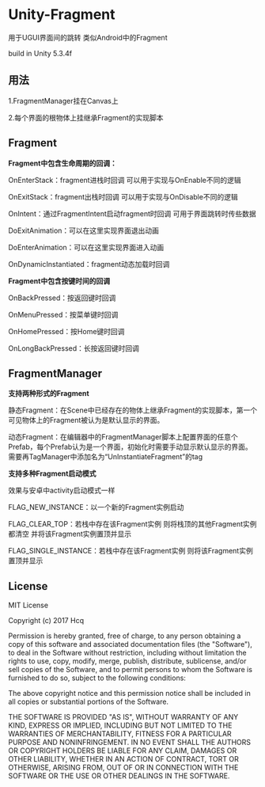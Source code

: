 # Unity-Fragment
用于UGUI界面间的跳转 类似Android中的Fragment

build in Unity 5.3.4f

## 用法
1.FragmentManager挂在Canvas上

2.每个界面的根物体上挂继承Fragment的实现脚本

## Fragment
**Fragment中包含生命周期的回调：**

OnEnterStack：fragment进栈时回调 可以用于实现与OnEnable不同的逻辑

OnExitStack：fragment出栈时回调 可以用于实现与OnDisable不同的逻辑

OnIntent：通过FragmentIntent启动fragment时回调 可用于界面跳转时传些数据

DoExitAnimation：可以在这里实现界面退出动画

DoEnterAnimation：可以在这里实现界面进入动画

OnDynamicInstantiated：fragment动态加载时回调




**Fragment中包含按键时间的回调**

OnBackPressed：按返回键时回调

OnMenuPressed：按菜单键时回调

OnHomePressed：按Home键时回调

OnLongBackPressed：长按返回键时回调

## FragmentManager

**支持两种形式的Fragment**

静态Fragment：在Scene中已经存在的物体上继承Fragment的实现脚本，第一个可见物体上的Fragment被认为是默认显示的界面。

动态Fragment：在编辑器中的FragmentManager脚本上配置界面的任意个Prefab，每个Prefab认为是一个界面，初始化时需要手动显示默认显示的界面。需要再TagManager中添加名为“UnInstantiateFragment”的tag

**支持多种Fragment启动模式**

效果与安卓中activity启动模式一样

FLAG_NEW_INSTANCE：以一个新的Fragment实例启动

FLAG_CLEAR_TOP：若栈中存在该Fragment实例 则将栈顶的其他Fragment实例都清空 并将该Fragment实例置顶并显示

FLAG_SINGLE_INSTANCE：若栈中存在该Fragment实例 则将该Fragment实例置顶并显示


## License

MIT License

Copyright (c) 2017 Hcq

Permission is hereby granted, free of charge, to any person obtaining a copy
of this software and associated documentation files (the "Software"), to deal
in the Software without restriction, including without limitation the rights
to use, copy, modify, merge, publish, distribute, sublicense, and/or sell
copies of the Software, and to permit persons to whom the Software is
furnished to do so, subject to the following conditions:

The above copyright notice and this permission notice shall be included in all
copies or substantial portions of the Software.

THE SOFTWARE IS PROVIDED "AS IS", WITHOUT WARRANTY OF ANY KIND, EXPRESS OR
IMPLIED, INCLUDING BUT NOT LIMITED TO THE WARRANTIES OF MERCHANTABILITY,
FITNESS FOR A PARTICULAR PURPOSE AND NONINFRINGEMENT. IN NO EVENT SHALL THE
AUTHORS OR COPYRIGHT HOLDERS BE LIABLE FOR ANY CLAIM, DAMAGES OR OTHER
LIABILITY, WHETHER IN AN ACTION OF CONTRACT, TORT OR OTHERWISE, ARISING FROM,
OUT OF OR IN CONNECTION WITH THE SOFTWARE OR THE USE OR OTHER DEALINGS IN THE
SOFTWARE.
